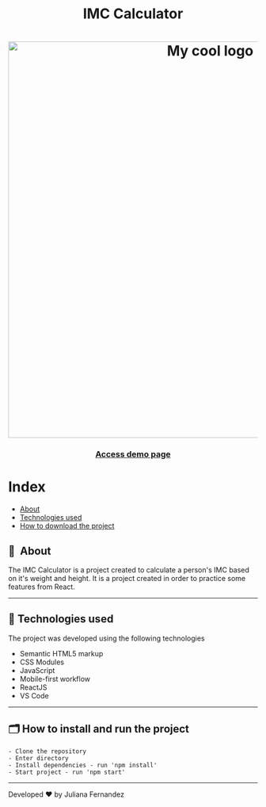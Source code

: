 <h1 align="center">
    IMC Calculator
</h1>

<h1 align="center">
<img width="800" src="src/assets/img/presentation.PNG" alt="My cool logo"/>
  </h1>

<h3 align="center">
    <a href="#">Access demo page</a>
<h3 >

# Index

- [About](#-about)
- [Technologies used](#-technologies-used)
- [How to download the project](#-how-to-download-the-project)

## 🔖&nbsp; About

The IMC Calculator is a project created to calculate a person's IMC based on it's weight and height. It is a project created in order to practice some features from React. 

---

## 🚀 Technologies used

The project was developed using the following technologies

- Semantic HTML5 markup
- CSS Modules
- JavaScript
- Mobile-first workflow
- ReactJS
- VS Code

---

## 🗂 How to install and run the project

    - Clone the repository
    - Enter directory
    - Install dependencies - run 'npm install'
    - Start project - run 'npm start'
   
---

Developed ❤ by Juliana Fernandez
